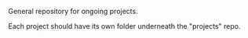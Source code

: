 General repository for ongoing projects. 

Each project should have its own folder underneath the "projects" repo.
